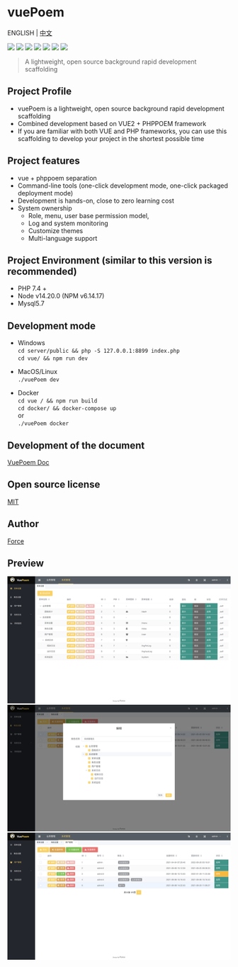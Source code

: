 # vuePoem
ENGLISH | [中文](./README_CN.MD)

![](https://img.shields.io/badge/Phppoem-2.1.x-brightgreen?color=545c64&amp;labelColor=ffd04b)
![](https://img.shields.io/badge/Vue-2.7.13-brightgreen?color=545c64&amp;labelColor=ffd04b)
![](https://img.shields.io/badge/ElementUI-2.15.10-brightgreen?color=545c64&amp;labelColor=ffd04b)
![](https://img.shields.io/badge/Mysql-5.7-brightgreen?color=545c64&amp;labelColor=ffd04b)
![](https://img.shields.io/badge/Fontawesome-4.7.0-brightgreen?color=545c64&amp;labelColor=ffd04b)
![](https://img.shields.io/badge/Container-docker-brightgreen?color=545c64&amp;labelColor=ffd04b)
![](https://img.shields.io/badge/License-MIT-brightgreen?color=545c64&amp;labelColor=ffd04b)

> A lightweight, open source background rapid development scaffolding

## Project Profile
- vuePoem is a lightweight, open source background rapid development scaffolding
- Combined development based on VUE2 + PHPPOEM framework
- If you are familiar with both VUE and PHP frameworks, you can use this scaffolding to develop your project in the shortest possible time

## Project features
- vue + phppoem separation
- Command-line tools (one-click development mode, one-click packaged deployment mode)
- Development is hands-on, close to zero learning cost
- System ownership
  - Role, menu, user base permission model,
  - Log and system monitoring
  - Customize themes
  - Multi-language support

## Project Environment (similar to this version is recommended)
- PHP 7.4 +
- Node v14.20.0 (NPM v6.14.17) 
- Mysql5.7

## Development mode
- Windows  
  `cd server/public && php -S 127.0.0.1:8899 index.php`  
  `cd vue/ && npm run dev`

- MacOS/Linux  
  `./vuePoem dev`

- Docker  
  `cd vue / && npm run build`  
  `cd docker/ && docker-compose up`  
  or  
  `./vuePoem docker`

## Development of the document
[VuePoem Doc](https://vuepoem.easybhu.cn/doc/en/)

## Open source license
[MIT](LICENSE)

## Author
[Force](https://www.easybhu.cn)

## Preview
![show-0](./common/md/1.png)
![show-1](./common/md/2.png)
![show-2](./common/md/3.png)
